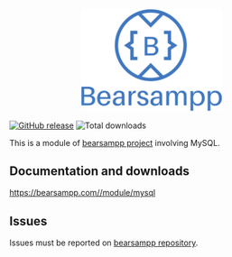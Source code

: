 <p align="center"><a href="https://bearsampp.com/contribute" target="_blank"><img width="250" src="img/Bearsampp-logo.svg"></a></p>

[![GitHub release](https://img.shields.io/github/release/bearsampp/module-mysql.svg?style=flat-square)](https://github.com/bearsampp/module-mysql/releases/latest)
![Total downloads](https://img.shields.io/github/downloads/bearsampp/module-mysql/total.svg?style=flat-square)

This is a module of [bearsampp project](https://github.com/bearsampp/bearsampp) involving MySQL.

## Documentation and downloads

https://bearsampp.com//module/mysql

## Issues

Issues must be reported on [bearsampp repository](https://github.com/bearsampp/bearsampp/issues).
